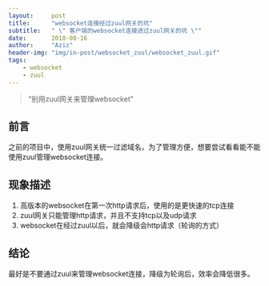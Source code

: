 ```yaml
---
layout:     post
title:      "websocket连接经过zuul网关的坑"
subtitle:   " \" 客户端的websocket连接进过zuul网关的坑 \""
date:       2018-08-16
author:     "Aziz"
header-img: "img/in-post/websocket_zuul/websocket_zuul.gif"
tags:
    - websocket
    - zuul
---
```


> “别用zuul网关来管理websocket”


## 前言

之前的项目中，使用zuul网关统一过滤域名，为了管理方便，想要尝试看看能不能使用zuul管理websocket连接。

## 现象描述
1. 高版本的websocket在第一次http请求后，使用的是更快速的tcp连接
2. zuul网关只能管理http请求，并且不支持tcp以及udp请求
3. websocket在经过zuul以后，就会降级会http请求（轮询的方式）

## 结论
最好是不要通过zuul来管理websocket连接，降级为轮询后，效率会降低很多。